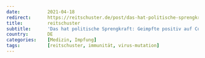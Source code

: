 ```yaml
---
date:          2021-04-18
redirect:      https://reitschuster.de/post/das-hat-politische-sprengkraft-geimpfte-positiv-auf-corona-getestet/
title:         reitschuster
subtitle:      'Das hat politische Sprengkraft: Geimpfte positiv auf Corona getestet'
country:       DE
categories:    [Medizin, Impfung]
tags:          [reitschuster, immunität, virus-mutation]
---
```

